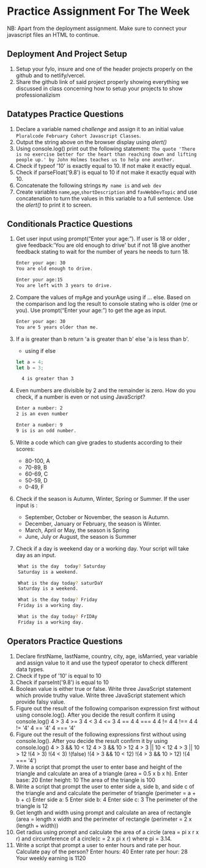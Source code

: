 # Practice Assignment For The Week

NB: Apart from the deployment assignment. Make sure to connect your javascript files an HTML to continue.

## Deployment And Project Setup

1. Setup your fylo, insure and one of the header projects properly on the github and to netlify/vercel.
2. Share the github link of said project properly showing everything we discussed in class concerning how to setup your projects to show professionalizism

## Datatypes Practice Questions

1. Declare a variable named _challenge_ and assign it to an initial value `Pluralcode February Cohort Javascript Classes`.
2. Output the string above on the browser display using _alert()_
3. Using console.log() print out the following statement:
   `The quote 'There is no exercise better for the heart than reaching down and lifting people up.' by John Holmes teaches us to help one another.`
4. Check if typeof '10' is exactly equal to 10. If not make it exactly equal.
5. Check if parseFloat('9.8') is equal to 10 if not make it exactly equal with 10.
6. Concatenate the following strings `My name is` and `web dev`
7. Create variables `name`,`age`,`shortDescription` and `favWebDevTopic` and use concatenation to turn the values in this variable to a full sentence. Use the _alert()_ to print it to screen.

## Conditionals Practice Questions

1. Get user input using prompt(“Enter your age:”). If user is 18 or older , give feedback:'You are old enough to drive' but if not 18 give another feedback stating to wait for the number of years he needs to turn 18.

   ```sh
   Enter your age: 30
   You are old enough to drive.

   Enter your age:15
   You are left with 3 years to drive.
   ```

2. Compare the values of myAge and yourAge using if … else. Based on the comparison and log the result to console stating who is older (me or you). Use prompt(“Enter your age:”) to get the age as input.

   ```sh
   Enter your age: 30
   You are 5 years older than me.
   ```

3. If a is greater than b return 'a is greater than b' else 'a is less than b'.

   - using if else

   ```js
   let a = 4;
   let b = 3;
   ```

   ```sh
     4 is greater than 3
   ```

4. Even numbers are divisible by 2 and the remainder is zero. How do you check, if a number is even or not using JavaScript?

   ```sh
   Enter a number: 2
   2 is an even number

   Enter a number: 9
   9 is is an odd number.
   ```

5. Write a code which can give grades to students according to their scores:

   - 80-100, A
   - 70-89, B
   - 60-69, C
   - 50-59, D
   - 0-49, F

6. Check if the season is Autumn, Winter, Spring or Summer.
   If the user input is :

   - September, October or November, the season is Autumn.
   - December, January or February, the season is Winter.
   - March, April or May, the season is Spring
   - June, July or August, the season is Summer

7. Check if a day is weekend day or a working day. Your script will take day as an input.

```sh
    What is the day  today? Saturday
    Saturday is a weekend.

    What is the day today? saturDaY
    Saturday is a weekend.

    What is the day today? Friday
    Friday is a working day.

    What is the day today? FrIDAy
    Friday is a working day.
```

## Operators Practice Questions

1. Declare firstName, lastName, country, city, age, isMarried, year variable and assign value to it and use the typeof operator to check different data types.
2. Check if type of '10' is equal to 10
3. Check if parseInt('9.8') is equal to 10
4. Boolean value is either true or false.
   Write three JavaScript statement which provide truthy value.
   Write three JavaScript statement which provide falsy value.
5. Figure out the result of the following comparison expression first without using console.log(). After you decide the result confirm it using console.log()
   4 > 3
   4 >= 3
   4 < 3
   4 <= 3
   4 == 4
   4 === 4
   4 != 4
   4 !== 4
   4 != '4'
   4 == '4'
   4 === '4'
6. Figure out the result of the following expressions first without using console.log(). After you decide the result confirm it by using console.log()
   4 > 3 && 10 < 12
   4 > 3 && 10 > 12
   4 > 3 || 10 < 12
   4 > 3 || 10 > 12
   !(4 > 3)
   !(4 < 3)
   !(false)
   !(4 > 3 && 10 < 12)
   !(4 > 3 && 10 > 12)
   !(4 === '4')
7. Write a script that prompt the user to enter base and height of the triangle and calculate an area of a triangle (area = 0.5 x b x h).
   Enter base: 20
   Enter height: 10
   The area of the triangle is 100
8. Write a script that prompt the user to enter side a, side b, and side c of the triangle and and calculate the perimeter of triangle (perimeter = a + b + c)
   Enter side a: 5
   Enter side b: 4
   Enter side c: 3
   The perimeter of the triangle is 12
9. Get length and width using prompt and calculate an area of rectangle (area = length x width and the perimeter of rectangle (perimeter = 2 x (length + width))
10. Get radius using prompt and calculate the area of a circle (area = pi x r x r) and circumference of a circle(c = 2 x pi x r) where pi = 3.14.
11. Write a script that prompt a user to enter hours and rate per hour. Calculate pay of the person?
    Enter hours: 40
    Enter rate per hour: 28
    Your weekly earning is 1120
